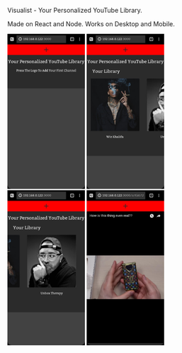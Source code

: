 Visualist - Your Personalized YouTube Library.

Made on React and Node. Works on Desktop and Mobile.

<img src="./src/Screenshot_20180806-193221.jpg?raw=true" height="350" alt="Screenshot"/>    <img src="./src/Screenshot_20180806-193246.jpg" height="350" alt="Screenshot"/>   <img src="./src/Screenshot_20180806-193252.jpg" height="350" alt="Screenshot"/> <img src="./src/Screenshot_20180806-193307.jpg" height="350" alt="Screenshot"/>
